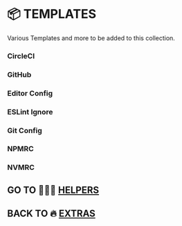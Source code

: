 # 📦 TEMPLATES

Various Templates and more to be added to this collection.

### CircleCI
### GitHub
### Editor Config
### ESLint Ignore
### Git Config
### NPMRC
### NVMRC

## GO TO 🏋🏻‍♀️ [HELPERS](.././Helpers/Helpers.md)

## BACK TO 🔥 [EXTRAS](.././Extras.md)
